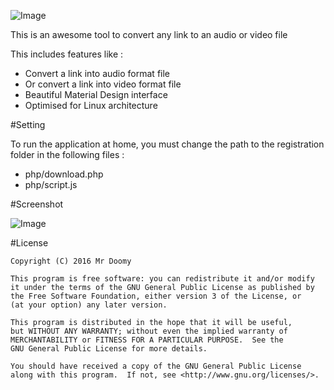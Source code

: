 ![Image](https://raw.githubusercontent.com/MrDoomy/Link2Media/master/dev/images/link2media.png)

This is an awesome tool to convert any link to an audio or video file

This includes features like :
- Convert a link into audio format file
- Or convert a link into video format file
- Beautiful Material Design interface
- Optimised for Linux architecture

#Setting

To run the application at home, you must change the path to the registration folder in the following files :
- php/download.php
- php/script.js

#Screenshot

![Image](https://raw.githubusercontent.com/MrDoomy/Link2Media/master/dev/screenshots/computer_small.png)

#License

    Copyright (C) 2016 Mr Doomy

    This program is free software: you can redistribute it and/or modify
    it under the terms of the GNU General Public License as published by
    the Free Software Foundation, either version 3 of the License, or
    (at your option) any later version.

    This program is distributed in the hope that it will be useful,
    but WITHOUT ANY WARRANTY; without even the implied warranty of
    MERCHANTABILITY or FITNESS FOR A PARTICULAR PURPOSE.  See the
    GNU General Public License for more details.

    You should have received a copy of the GNU General Public License
    along with this program.  If not, see <http://www.gnu.org/licenses/>.
